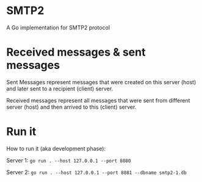 # SMTP2
A Go implementation for SMTP2 protocol

# Received messages & sent messages
Sent Messages represent messages that were created on this server (host)
and later sent to a recipient (client) server.

Received messages represent all messages that were sent from
different server (host) and then arrived to this (client) server.

# Run it
How to run it (aka development phase):

Server 1: `go run . --host 127.0.0.1 --port 8080`

Server 2: `go run . --host 127.0.0.1 --port 8081 --dbname smtp2-1.db`
